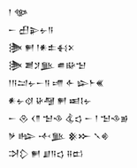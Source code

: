 <div class='block'>
<div class='line'>𒁹 𒀲</div>
<div class='line'>𒀸 𒌷𒉌𒉡𒀀</div>
<div class='line'>𒋦 𒂍 𒁹𒀭𒉺𒈬𒉽</div>
<div class='line'>𒋦 𒋢𒋡𒆥 𒌑𒄫𒈠</div>
<div class='line'>𒁹𒀀𒁺𒉡𒀸𒀀 𒋬 𒅆 𒇽𒈨𒌍</div>
<div class='line'>𒀭𒉡𒋼 𒄩𒆷 𒂍 𒀜𒋙𒉡</div>
<div class='line'>𒀸 𒊮 𒌋𒈫 𒈠𒈾 𒆬𒌓 𒀸 𒁹 𒈠𒈾𒂊</div>
<div class='line'>𒃻 𒈗 𒋾𒆥 𒆜𒁍 𒃵𒄯</div>
<div class='line'>𒋫𒁷 𒂍 𒋗𒀀𒌓 𒍝𒆗</div>
</div>